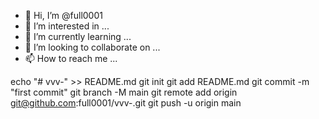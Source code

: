 - 👋 Hi, I’m @full0001
- 👀 I’m interested in ...
- 🌱 I’m currently learning ...
- 💞️ I’m looking to collaborate on ...
- 📫 How to reach me ...

<!---
full0001/full0001 is a ✨ special ✨ repository because its `README.md` (this file) appears on your GitHub profile.
You can click the Preview link to take a look at your changes.
--->
echo "# vvv-" >> README.md
git init
git add README.md
git commit -m "first commit"
git branch -M main
git remote add origin git@github.com:full0001/vvv-.git
git push -u origin main
